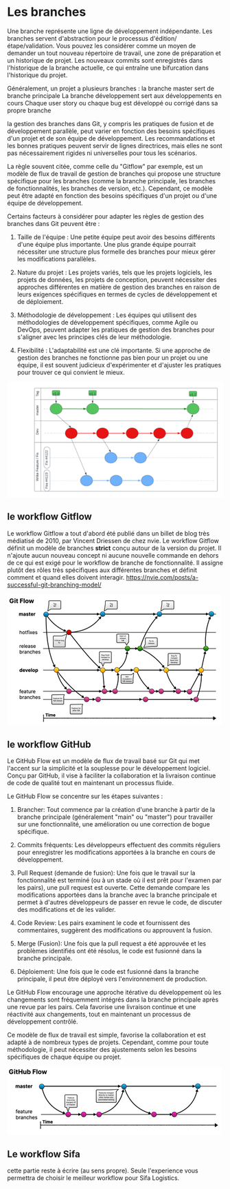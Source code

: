# Les branches

Une branche représente une ligne de développement indépendante. Les branches servent d'abstraction pour le processus d'édition/étape/validation. Vous pouvez les considérer comme un moyen de demander un tout nouveau répertoire de travail, une zone de préparation et un historique de projet. Les nouveaux commits sont enregistrés dans l'historique de la branche actuelle, ce qui entraîne une bifurcation dans l'historique du projet.

Généralement, un projet a plusieurs branches :
la branche master sert de branche principale
La branche développement sert aux développements en cours
Chaque user story ou chaque bug est développé ou corrigé dans sa propre branche

la gestion des branches dans Git, y compris les pratiques de fusion et de développement parallèle, peut varier en fonction des besoins spécifiques d'un projet et de son équipe de développement. Les recommandations et les bonnes pratiques peuvent servir de lignes directrices, mais elles ne sont pas nécessairement rigides ni universelles pour tous les scénarios.

La règle souvent citée, comme celle du "Gitflow" par exemple, est un modèle de flux de travail de gestion de branches qui propose une structure spécifique pour les branches (comme la branche principale, les branches de fonctionnalités, les branches de version, etc.). Cependant, ce modèle peut être adapté en fonction des besoins spécifiques d'un projet ou d'une équipe de développement.

Certains facteurs à considérer pour adapter les règles de gestion des branches dans Git peuvent être :

1. Taille de l'équipe : Une petite équipe peut avoir des besoins différents d'une équipe plus importante. Une plus grande équipe pourrait nécessiter une structure plus formelle des branches pour mieux gérer les modifications parallèles.

2. Nature du projet : Les projets variés, tels que les projets logiciels, les projets de données, les projets de conception, peuvent nécessiter des approches différentes en matière de gestion des branches en raison de leurs exigences spécifiques en termes de cycles de développement et de déploiement.

3. Méthodologie de développement : Les équipes qui utilisent des méthodologies de développement spécifiques, comme Agile ou DevOps, peuvent adapter les pratiques de gestion des branches pour s'aligner avec les principes clés de leur méthodologie.

4. Flexibilité : L'adaptabilité est une clé importante. Si une approche de gestion des branches ne fonctionne pas bien pour un projet ou une équipe, il est souvent judicieux d'expérimenter et d'ajuster les pratiques pour trouver ce qui convient le mieux.

![Les branches](./images/github/11_git_branche.png)


## le workflow Gitflow
Le workflow Gitflow a tout d'abord été publié dans un billet de blog très médiatisé de 2010, par Vincent Driessen de chez nvie. Le workflow Gitflow définit un modèle de branches **strict** conçu autour de la version du projet. Il n'ajoute aucun nouveau concept ni aucune nouvelle commande en dehors de ce qui est exigé pour le workflow de branche de fonctionnalité. Il assigne plutôt des rôles très spécifiques aux différentes branches et définit comment et quand elles doivent interagir.
https://nvie.com/posts/a-successful-git-branching-model/

![gitflow](./images/github/gitflow.png)

## le workflow GitHub
Le GitHub Flow est un modèle de flux de travail basé sur Git qui met l'accent sur la simplicité et la souplesse pour le développement logiciel. Conçu par GitHub, il vise à faciliter la collaboration et la livraison continue de code de qualité tout en maintenant un processus fluide.

Le GitHub Flow se concentre sur les étapes suivantes :

1. Brancher: Tout commence par la création d'une branche à partir de la branche principale (généralement "main" ou "master") pour travailler sur une fonctionnalité, une amélioration ou une correction de bogue spécifique.

2. Commits fréquents: Les développeurs effectuent des commits réguliers pour enregistrer les modifications apportées à la branche en cours de développement.

3. Pull Request (demande de fusion): Une fois que le travail sur la fonctionnalité est terminé (ou à un stade où il est prêt pour l'examen par les pairs), une pull request est ouverte. Cette demande compare les modifications apportées dans la branche avec la branche principale et permet à d'autres développeurs de passer en revue le code, de discuter des modifications et de les valider.

4. Code Review: Les pairs examinent le code et fournissent des commentaires, suggèrent des modifications ou approuvent la fusion.

5. Merge (Fusion): Une fois que la pull request a été approuvée et les problèmes identifiés ont été résolus, le code est fusionné dans la branche principale.

6. Déploiement: Une fois que le code est fusionné dans la branche principale, il peut être déployé vers l'environnement de production.

Le GitHub Flow encourage une approche itérative du développement où les changements sont fréquemment intégrés dans la branche principale après une revue par les pairs. Cela favorise une livraison continue et une réactivité aux changements, tout en maintenant un processus de développement contrôlé.

Ce modèle de flux de travail est simple, favorise la collaboration et est adapté à de nombreux types de projets. Cependant, comme pour toute méthodologie, il peut nécessiter des ajustements selon les besoins spécifiques de chaque équipe ou projet.

![githubflow](./images/github/githubflow.png)

## Le workflow Sifa
cette partie reste à écrire (au sens propre). Seule l'experience vous permettra de choisir le meilleur workflow pour Sifa Logistics.

